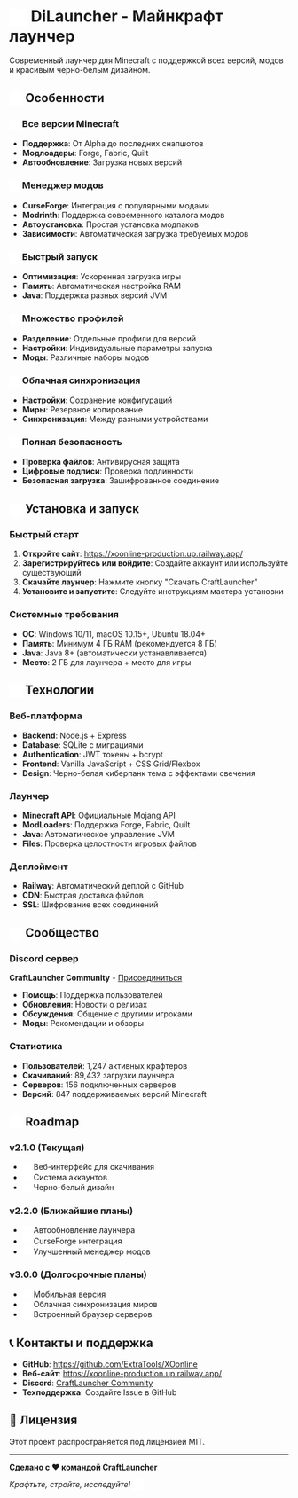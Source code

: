 # <img src="/icons/gameIcons/PNG/White/2x/download.png" alt="DiLauncher" style="width: 2rem; height: 2rem; display: inline-block; vertical-align: middle;"> DiLauncher - Майнкрафт лаунчер

Современный лаунчер для Minecraft с поддержкой всех версий, модов и красивым черно-белым дизайном.

## <img src="/icons/gameIcons/PNG/White/1x/star.png" alt="Особенности" style="width: 1.5rem; height: 1.5rem; display: inline-block; vertical-align: middle;"> Особенности

### <img src="/icons/gameIcons/PNG/White/1x/gear.png" alt="Все версии" style="width: 1.2rem; height: 1.2rem; display: inline-block; vertical-align: middle;"> Все версии Minecraft
- **Поддержка**: От Alpha до последних снапшотов  
- **Модлоадеры**: Forge, Fabric, Quilt
- **Автообновление**: Загрузка новых версий

### <img src="/icons/gameIcons/PNG/White/1x/wrench.png" alt="Менеджер модов" style="width: 1.2rem; height: 1.2rem; display: inline-block; vertical-align: middle;"> Менеджер модов
- **CurseForge**: Интеграция с популярными модами
- **Modrinth**: Поддержка современного каталога модов
- **Автоустановка**: Простая установка модпаков
- **Зависимости**: Автоматическая загрузка требуемых модов

### <img src="/icons/gameIcons/PNG/White/1x/power.png" alt="Быстрый запуск" style="width: 1.2rem; height: 1.2rem; display: inline-block; vertical-align: middle;"> Быстрый запуск
- **Оптимизация**: Ускоренная загрузка игры
- **Память**: Автоматическая настройка RAM
- **Java**: Поддержка разных версий JVM

### <img src="/icons/gameIcons/PNG/White/1x/userRobot.png" alt="Профили" style="width: 1.2rem; height: 1.2rem; display: inline-block; vertical-align: middle;"> Множество профилей
- **Разделение**: Отдельные профили для версий
- **Настройки**: Индивидуальные параметры запуска
- **Моды**: Различные наборы модов

### <img src="/icons/gameIcons/PNG/White/1x/cloud.png" alt="Облако" style="width: 1.2rem; height: 1.2rem; display: inline-block; vertical-align: middle;"> Облачная синхронизация
- **Настройки**: Сохранение конфигураций
- **Миры**: Резервное копирование
- **Синхронизация**: Между разными устройствами

### <img src="/icons/gameIcons/PNG/White/1x/locked.png" alt="Безопасность" style="width: 1.2rem; height: 1.2rem; display: inline-block; vertical-align: middle;"> Полная безопасность
- **Проверка файлов**: Антивирусная защита
- **Цифровые подписи**: Проверка подлинности
- **Безопасная загрузка**: Зашифрованное соединение

## <img src="/icons/gameIcons/PNG/White/1x/download.png" alt="Установка" style="width: 1.5rem; height: 1.5rem; display: inline-block; vertical-align: middle;"> Установка и запуск

### Быстрый старт

1. **Откройте сайт**: https://xoonline-production.up.railway.app/
2. **Зарегистрируйтесь или войдите**: Создайте аккаунт или используйте существующий  
3. **Скачайте лаунчер**: Нажмите кнопку "Скачать CraftLauncher"
4. **Установите и запустите**: Следуйте инструкциям мастера установки

### Системные требования
- **ОС**: Windows 10/11, macOS 10.15+, Ubuntu 18.04+
- **Память**: Минимум 4 ГБ RAM (рекомендуется 8 ГБ)
- **Java**: Java 8+ (автоматически устанавливается)
- **Место**: 2 ГБ для лаунчера + место для игры

## <img src="/icons/gameIcons/PNG/White/1x/gear.png" alt="Технологии" style="width: 1.5rem; height: 1.5rem; display: inline-block; vertical-align: middle;"> Технологии

### Веб-платформа
- **Backend**: Node.js + Express
- **Database**: SQLite с миграциями  
- **Authentication**: JWT токены + bcrypt
- **Frontend**: Vanilla JavaScript + CSS Grid/Flexbox
- **Design**: Черно-белая киберпанк тема с эффектами свечения

### Лаунчер
- **Minecraft API**: Официальные Mojang API
- **ModLoaders**: Поддержка Forge, Fabric, Quilt
- **Java**: Автоматическое управление JVM
- **Files**: Проверка целостности игровых файлов

### Деплоймент
- **Railway**: Автоматический деплой с GitHub
- **CDN**: Быстрая доставка файлов
- **SSL**: Шифрование всех соединений

## <img src="/icons/gameIcons/PNG/White/1x/multiplayer.png" alt="Сообщество" style="width: 1.5rem; height: 1.5rem; display: inline-block; vertical-align: middle;"> Сообщество

### Discord сервер
**CraftLauncher Community** - [Присоединиться](https://discord.com/invite/49bt)

- **Помощь**: Поддержка пользователей
- **Обновления**: Новости о релизах
- **Обсуждения**: Общение с другими игроками
- **Моды**: Рекомендации и обзоры

### Статистика
- **Пользователей**: 1,247 активных крафтеров
- **Скачиваний**: 89,432 загрузки лаунчера
- **Серверов**: 156 подключенных серверов
- **Версий**: 847 поддерживаемых версий Minecraft

## <img src="/icons/gameIcons/PNG/White/1x/target.png" alt="Roadmap" style="width: 1.5rem; height: 1.5rem; display: inline-block; vertical-align: middle;"> Roadmap

### v2.1.0 (Текущая)
- <img src="/icons/gameIcons/PNG/White/1x/checkmark.png" alt="✅" style="width: 1rem; height: 1rem; display: inline-block; vertical-align: middle;"> Веб-интерфейс для скачивания
- <img src="/icons/gameIcons/PNG/White/1x/checkmark.png" alt="✅" style="width: 1rem; height: 1rem; display: inline-block; vertical-align: middle;"> Система аккаунтов
- <img src="/icons/gameIcons/PNG/White/1x/checkmark.png" alt="✅" style="width: 1rem; height: 1rem; display: inline-block; vertical-align: middle;"> Черно-белый дизайн

### v2.2.0 (Ближайшие планы)
- <img src="/icons/gameIcons/PNG/White/1x/gear.png" alt="🔄" style="width: 1rem; height: 1rem; display: inline-block; vertical-align: middle;"> Автообновление лаунчера
- <img src="/icons/gameIcons/PNG/White/1x/gear.png" alt="🔄" style="width: 1rem; height: 1rem; display: inline-block; vertical-align; middle;"> CurseForge интеграция
- <img src="/icons/gameIcons/PNG/White/1x/gear.png" alt="🔄" style="width: 1rem; height: 1rem; display: inline-block; vertical-align; middle;"> Улучшенный менеджер модов

### v3.0.0 (Долгосрочные планы)
- <img src="/icons/gameIcons/PNG/White/1x/menuList.png" alt="📋" style="width: 1rem; height: 1rem; display: inline-block; vertical-align: middle;"> Мобильная версия
- <img src="/icons/gameIcons/PNG/White/1x/menuList.png" alt="📋" style="width: 1rem; height: 1rem; display: inline-block; vertical-align: middle;"> Облачная синхронизация миров
- <img src="/icons/gameIcons/PNG/White/1x/menuList.png" alt="📋" style="width: 1rem; height: 1rem; display: inline-block; vertical-align: middle;"> Встроенный браузер серверов

## 📞 Контакты и поддержка

- **GitHub**: https://github.com/ExtraTools/XOonline
- **Веб-сайт**: https://xoonline-production.up.railway.app/
- **Discord**: [CraftLauncher Community](https://discord.com/invite/49bt)
- **Техподдержка**: Создайте Issue в GitHub

## 📜 Лицензия

Этот проект распространяется под лицензией MIT.

---

**Сделано с ❤️ командой CraftLauncher**

*Крафтьте, стройте, исследуйте!* <img src="/icons/gameIcons/PNG/White/1x/diamond.png" alt="💎" style="width: 1.2rem; height: 1.2rem; display: inline-block; vertical-align: middle;"> 
